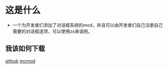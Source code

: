 # 这是什么
* 一个为开发者们添加了对话框系统的mod，并且可以由开发者们自己注册自己需要的对话框选项，可以使用zs来调用。
## 我该如何下载
[github](https://github.com/SmallJiu/Dialog/releases) [mcmod](https://www.mcmod.cn/download/8986.html)